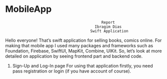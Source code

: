# MobileApp
                                               Report
                                            Ibragim Dias
                                          Swift Application 
Hello everyone! That’s swift application for selling books, comics online. For making that mobile app I used many packages and frameworks such as Foundation, Firebase, SwiftUI, MapKit, Combine, UIKit. So, let’s look at more detailed on application by seeing frontend part and backend code.

1. Sign-Up and Log-In page 
For using that application firstly, you need pass registration or login (if you have account of course).  


